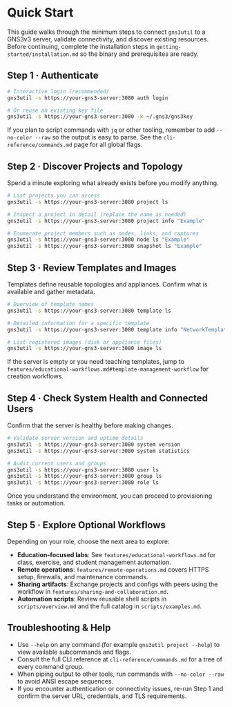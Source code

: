 # Quick Start

This guide walks through the minimum steps to connect `gns3util` to a GNS3v3 server, validate connectivity, and discover existing resources. Before continuing, complete the installation steps in `getting-started/installation.md` so the binary and prerequisites are ready.

## Step 1 · Authenticate

```bash
# Interactive login (recommended)
gns3util -s https://your-gns3-server:3080 auth login

# Or reuse an existing key file
gns3util -s https://your-gns3-server:3080 -k ~/.gns3/gns3key
```

If you plan to script commands with `jq` or other tooling, remember to add `--no-color --raw` so the output is easy to parse. See the `cli-reference/commands.md` page for all global flags.

## Step 2 · Discover Projects and Topology

Spend a minute exploring what already exists before you modify anything.

```bash
# List projects you can access
gns3util -s https://your-gns3-server:3080 project ls

# Inspect a project in detail (replace the name as needed)
gns3util -s https://your-gns3-server:3080 project info "Example"

# Enumerate project members such as nodes, links, and captures
gns3util -s https://your-gns3-server:3080 node ls "Example"
gns3util -s https://your-gns3-server:3080 snapshot ls "Example"
```

## Step 3 · Review Templates and Images

Templates define reusable topologies and appliances. Confirm what is available and gather metadata.

```bash
# Overview of template names
gns3util -s https://your-gns3-server:3080 template ls

# Detailed information for a specific template
gns3util -s https://your-gns3-server:3080 template info "NetworkTemplate"

# List registered images (disk or appliance files)
gns3util -s https://your-gns3-server:3080 image ls
```

If the server is empty or you need teaching templates, jump to `features/educational-workflows.md#template-management-workflow` for creation workflows.

## Step 4 · Check System Health and Connected Users

Confirm that the server is healthy before making changes.

```bash
# Validate server version and uptime details
gns3util -s https://your-gns3-server:3080 system version
gns3util -s https://your-gns3-server:3080 system statistics

# Audit current users and groups
gns3util -s https://your-gns3-server:3080 user ls
gns3util -s https://your-gns3-server:3080 group ls
gns3util -s https://your-gns3-server:3080 role ls
```

Once you understand the environment, you can proceed to provisioning tasks or automation.

## Step 5 · Explore Optional Workflows

Depending on your role, choose the next area to explore:

- **Education-focused labs**: See `features/educational-workflows.md` for class, exercise, and student management automation.
- **Remote operations**: `features/remote-operations.md` covers HTTPS setup, firewalls, and maintenance commands.
- **Sharing artifacts**: Exchange projects and configs with peers using the workflow in `features/sharing-and-collaboration.md`.
- **Automation scripts**: Review reusable shell scripts in `scripts/overview.md` and the full catalog in `scripts/examples.md`.

## Troubleshooting & Help

- Use `--help` on any command (for example `gns3util project --help`) to view available subcommands and flags.
- Consult the full CLI reference at `cli-reference/commands.md` for a tree of every command group.
- When piping output to other tools, run commands with `--no-color --raw` to avoid ANSI escape sequences.
- If you encounter authentication or connectivity issues, re-run Step 1 and confirm the server URL, credentials, and TLS requirements.
